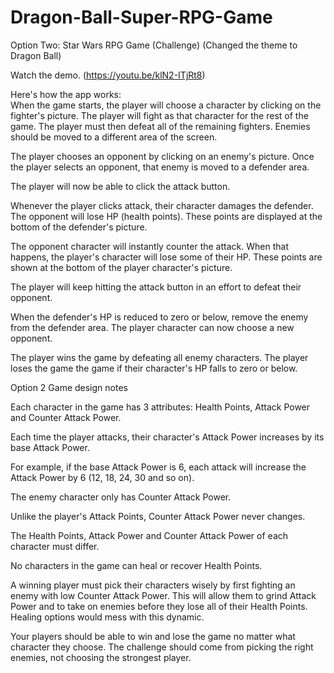 # Dragon-Ball-Super-RPG-Game

Option Two: Star Wars RPG Game (Challenge)  (Changed the theme to Dragon Ball)

Watch the demo. (https://youtu.be/klN2-ITjRt8)

Here's how the app works:    
When the game starts, the player will choose a character by clicking on the fighter's picture. The player will fight as that character for the rest of the game. The player must then defeat all of the remaining fighters. Enemies should be moved to a different area of the screen. 

The player chooses an opponent by clicking on an enemy's picture. Once the player selects an opponent, that enemy is moved to a defender area.  

The player will now be able to click the attack button.  

Whenever the player clicks attack, their character damages the defender. The opponent will lose HP (health points). These points are displayed at the bottom of the defender's picture.  

The opponent character will instantly counter the attack. When that happens, the player's character will lose some of their HP. These points are shown at the bottom of the player character's picture.      

The player will keep hitting the attack button in an effort to defeat their opponent.    

When the defender's HP is reduced to zero or below, remove the enemy from the defender area. The player character can now choose a new opponent.    

The player wins the game by defeating all enemy characters. The player loses the game the game if their character's HP falls to zero or below.    

Option 2 Game design notes   

Each character in the game has 3 attributes: Health Points, Attack Power and Counter Attack Power.  

Each time the player attacks, their character's Attack Power increases by its base Attack Power.    

For example, if the base Attack Power is 6, each attack will increase the Attack Power by 6 (12, 18, 24, 30 and so on). 

The enemy character only has Counter Attack Power.    

Unlike the player's Attack Points, Counter Attack Power never changes.   

The Health Points, Attack Power and Counter Attack Power of each character must differ.  

No characters in the game can heal or recover Health Points.    

A winning player must pick their characters wisely by first fighting an enemy with low Counter Attack Power. This will allow them to grind Attack Power and to take on enemies before they lose all of their Health Points. Healing options would mess with this dynamic.   

Your players should be able to win and lose the game no matter what character they choose. The challenge should come from picking the right enemies, not choosing the strongest player.
